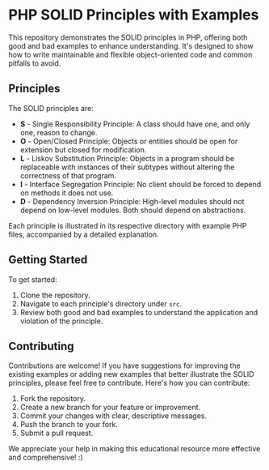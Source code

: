 # PHP SOLID Principles with Examples

This repository demonstrates the SOLID principles in PHP, offering both good and bad examples to enhance understanding. It's designed to show how to write maintainable and flexible object-oriented code and common pitfalls to avoid.

## Principles

The SOLID principles are:

- **S** - Single Responsibility Principle: A class should have one, and only one, reason to change.
- **O** - Open/Closed Principle: Objects or entities should be open for extension but closed for modification.
- **L** - Liskov Substitution Principle: Objects in a program should be replaceable with instances of their subtypes without altering the correctness of that program.
- **I** - Interface Segregation Principle: No client should be forced to depend on methods it does not use.
- **D** - Dependency Inversion Principle: High-level modules should not depend on low-level modules. Both should depend on abstractions.

Each principle is illustrated in its respective directory with example PHP files, accompanied by a detailed explanation.

## Getting Started

To get started:

1. Clone the repository.
2. Navigate to each principle's directory under `src`.
3. Review both good and bad examples to understand the application and violation of the principle.


## Contributing

Contributions are welcome! If you have suggestions for improving the existing examples or adding new examples that better illustrate the SOLID principles, please feel free to contribute. Here's how you can contribute:

1. Fork the repository.
2. Create a new branch for your feature or improvement.
3. Commit your changes with clear, descriptive messages.
4. Push the branch to your fork.
5. Submit a pull request.

We appreciate your help in making this educational resource more effective and comprehensive! :)
